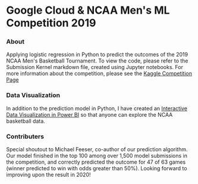# Google Cloud & NCAA Men's ML Competition 2019

### About
Applying logistic regression in Python to predict the outcomes of the 2019 NCAA Men's Basketball Tournament. To view the code, please refer to the Submission Kernel markdown file, created using Jupyter notebooks. For more information about the competition, please see the [Kaggle Competition Page](https://www.kaggle.com/c/mens-machine-learning-competition-2019)

### Data Visualization
In addition to the prediction model in Python, I have created an [Interactive Data Visualization in Power BI](https://msit.powerbi.com/view?r=eyJrIjoiNmNkMWQ1NzYtZjBkZS00ZjE3LWJlYWItNDBkZTVhNzg5ZDkzIiwidCI6IjcyZjk4OGJmLTg2ZjEtNDFhZi05MWFiLTJkN2NkMDExZGI0NyIsImMiOjV9)
 so that anyone can explore the NCAA basketball data.

### Contributers
Special shoutout to Michael Feeser, co-author of our prediction algorithm. Our model finished in the top 100 among over 1,500 model submissions in the competition, and correctly predicted the outcome for 47 of 63 games (winner predicted to win with odds greater than 50%). Looking forward to improving upon the result in 2020!
